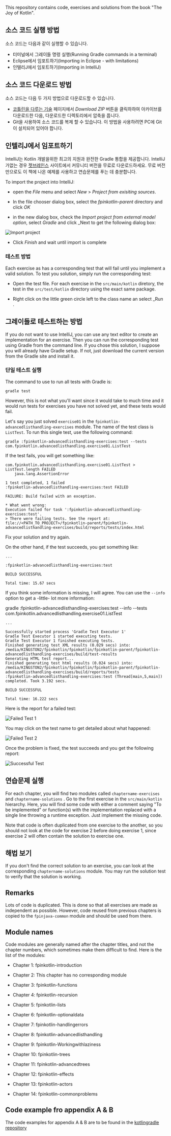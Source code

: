 This repository contains code, exercises and solutions from the book "The Joy of Kotlin".


## 소스 코드 실행 방법

소스 코드는 다음과 같이 실행할 수 있습니다.

- 터미널에서 그레이들 명령 실행(Running Gradle commands in a terminal)
- Eclipse에서 임포트하기(Importing in Eclipse - with limitations)
- 인텔리J에서 임포트하기(Importing in IntelliJ)

## 소스 코드 다운로드 방법 

소스 코드는 다음 두 가지 방법으로 다운로드할 수 있습니다.

- [코틀린을 다루는 기술](https://github.com/gilbutITbook/080208) 페이지에서 _Download ZIP_ 버튼을 클릭하하여 아카이브를 다운로드한 다음, 다운로드한 디렉토리에서 압축을 풉니다.
- Git을 사용하여 소스 코드를 복제 할 수 있습니다. 이 방법을 사용하려면 PC에 Git이 설치되어 있어야 합니다.

## 인텔리J에서 임포트하기

IntelliJ는 Kotlin 개발을위한 최고의 지원과 완전한 Gradle 통합을 제공합니다. IntelliJ가없는 경우 [젯브레인스](https://www.jetbrains.com/idea/download) 사이트에서 커뮤니티 버전을 무료로 다운로드하세요. 무료 버전만으로도 이 책에 나온 예제를 사용하고 연습문제를 푸는 데 충분합니다.


To import the project into IntelliJ:
 
 - open the _File_ menu and select _New_ > _Project from exisiting sources_. 
 
 - In the file chooser dialog box, select the _fpinkotlin-parent_ directory and click _OK_
 
 - in the new dialog box, check the _Import project from external model option_, select _Gradle_ and click _Next to get the following dialog box:
 
![Import project](graphics/ImportProject.png)
 
 - Click _Finish_ and wait until import is complete

### 테스트 방법

Each exercise as has a corresponding test that will fail until you implement a valid solution. To test you solution, simply run the corresponding test:

- Open the test file. For each exercise in the `src/main/kotlin` diretory, the test in the `src/test/kotlin` directory using the exact same package.

- Right click on the little green circle left to the class name an select _Run <test name>.

## 그레이들로 테스트하는 방법

If you do not want to use IntelliJ, you can use any text editor to create an implementation for an exercise. Then you can run the corresponding test using Gradle from the command line. If you chose this solution, I suppose you will already have Gradle setup. If not, just download the current version from the Gradle site and install it.

### 단일 테스트 실행

The command to use to run all tests with Gradle is:

    gradle test

However, this is not what you'll want since it would take to much time and it would run tests for exercises you have not solved yet, and these tests would fail.

Let's say you just solved `exercise01` in the `fpinkotlin-advancedlisthandling-exercises` module. The name of the test class is `ListTest`. To run this single test, use the following command:

    gradle :fpinkotlin-advancedlisthandling-exercises:test --tests com.fpinkotlin.advancedlisthandling.exercise01.ListTest

If the test fails, you will get something like:

    com.fpinkotlin.advancedlisthandling.exercise01.ListTest > ListTest.length FAILED
        java.lang.AssertionError
    
    1 test completed, 1 failed
    :fpinkotlin-advancedlisthandling-exercises:test FAILED
    
    FAILURE: Build failed with an exception.
    
    * What went wrong:
    Execution failed for task ':fpinkotlin-advancedlisthandling-exercises:test'.
    > There were failing tests. See the report at: file://<PATH_TO_PROJECT>/fpinkotlin-parent/fpinkotlin-advancedlisthandling-exercises/build/reports/tests/index.html

Fix your solution and try again.

On the other hand, if the test succeeds, you get something like:

    ...
    
    :fpinkotlin-advancedlisthandling-exercises:test
    
    BUILD SUCCESSFUL
    
    Total time: 15.67 secs

If you think some information is missing, I will agree. You can use the `--info` option to get a -little- lot more information:

gradle :fpinkotlin-advancedlisthandling-exercises:test --info --tests com.fpinkotlin.advancedlisthandling.exercise01.ListTest

    ...
    
    Successfully started process 'Gradle Test Executor 1'
    Gradle Test Executor 1 started executing tests.
    Gradle Test Executor 1 finished executing tests.
    Finished generating test XML results (0.029 secs) into: /media/KINGSTON2/fpinkotlin/fpinkotlin/fpinkotlin-parent/fpinkotlin-advancedlisthandling-exercises/build/test-results
    Generating HTML test report...
    Finished generating test html results (0.024 secs) into: /media/KINGSTON2/fpinkotlin/fpinkotlin/fpinkotlin-parent/fpinkotlin-advancedlisthandling-exercises/build/reports/tests
    :fpinkotlin-advancedlisthandling-exercises:test (Thread[main,5,main]) completed. Took 3.192 secs.
    
    BUILD SUCCESSFUL
    
    Total time: 16.222 secs

Here is the report for a failed test:

![Failed Test 1](graphics/failedTest01.png)

You may click on the test name to get detailed about what happened:

![Failed Test 2](graphics/failedTest02.png)

Once the problem is fixed, the test succeeds and you get the following report:

![Successful Test](graphics/successTest03.png)

## 연습문제 실행

For each chapter, you will find two modules called `chaptername-exercises` and `chaptername-solutions` . Go to the first exercise in
the `src/main/kotlin` hierarchy. Here, you will find some code with either a comment saying "To be implemented" or function(s) with the
implementation replaced with a single line throwing a runtime exception. Just implement the missing code.

Note that code is often duplicated from one exercise to the another, so you should not look at the code for exercise 2 before doing exercise 1,
since exercise 2 will often contain the solution to exercise one.

## 해법 보기

If you don't find the correct solution to an exercise, you can look at the corresponding `chaptername-solutions` module. You may run the solution
test to verify that the solution is working.

## Remarks

Lots of code is duplicated. This is done so that all exercises are made as independent as possible. However, code reused from previous chapters
is copied to the `fpinjava-common` module and should be used from there.

## Module names

Code modules are generally named after the chapter titles, and not the chapter numbers, which sometimes make them difficult to find. Here is the list of the modules:

* Chapter 1: fpinkotlin-introduction

* Chapter 2: This chapter has no corresponding module

* Chapter 3: fpinkotlin-functions

* Chapter 4: fpinkotlin-recursion

* Chapter 5: fpinkotlin-lists

* Chapter 6: fpinkotlin-optionaldata

* Chapter 7: fpinkotlin-handlingerrors

* Chapter 8: fpinkotlin-advancedlisthandling

* Chapter 9: fpinkotlin-Workingwithlaziness

* Chapter 10: fpinkotlin-trees

* Chapter 11: fpinkotlin-advancedtrees

* Chapter 12: fpinkotlin-effects

* Chapter 13: fpinkotlin-actors

* Chapter 14: fpinkotlin-commonproblems

## Code example fro appendix A & B

The code examples for appendix A & B are to be found in the
[kotlingradle repository](https://github.com/pysaumont/fpinkotlin/tree/master/examples/kotlingradle)

